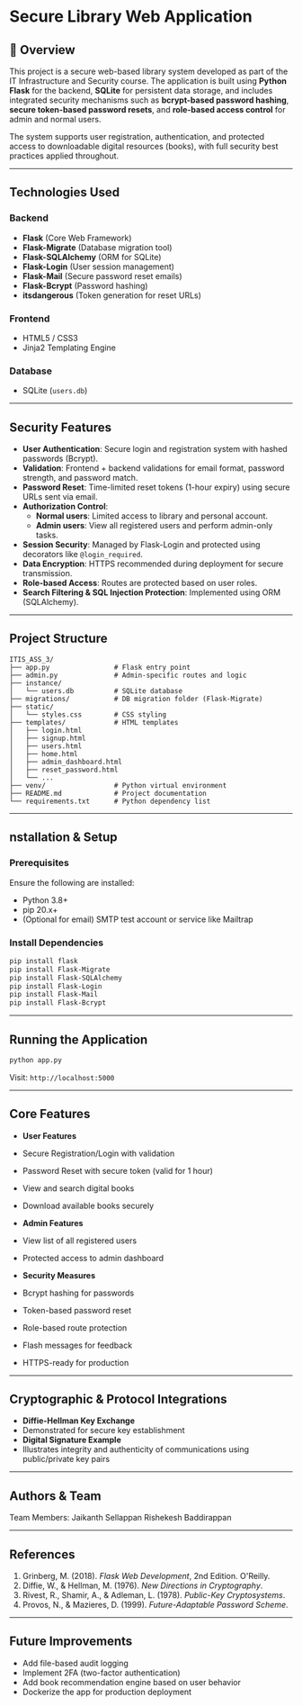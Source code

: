 
# Secure Library Web Application

## 🧭 Overview

This project is a secure web-based library system developed as part of the IT Infrastructure and Security course. The application is built using **Python Flask** for the backend, **SQLite** for persistent data storage, and includes integrated security mechanisms such as **bcrypt-based password hashing**, **secure token-based password resets**, and **role-based access control** for admin and normal users.

The system supports user registration, authentication, and protected access to downloadable digital resources (books), with full security best practices applied throughout.

---

## Technologies Used

### Backend
- **Flask** (Core Web Framework)
- **Flask-Migrate** (Database migration tool)
- **Flask-SQLAlchemy** (ORM for SQLite)
- **Flask-Login** (User session management)
- **Flask-Mail** (Secure password reset emails)
- **Flask-Bcrypt** (Password hashing)
- **itsdangerous** (Token generation for reset URLs)

### Frontend
- HTML5 / CSS3
- Jinja2 Templating Engine

### Database
- SQLite (`users.db`)

---

## Security Features

- **User Authentication**: Secure login and registration system with hashed passwords (Bcrypt).
- **Validation**: Frontend + backend validations for email format, password strength, and password match.
- **Password Reset**: Time-limited reset tokens (1-hour expiry) using secure URLs sent via email.
- **Authorization Control**:
  - **Normal users**: Limited access to library and personal account.
  - **Admin users**: View all registered users and perform admin-only tasks.
- **Session Security**: Managed by Flask-Login and protected using decorators like `@login_required`.
- **Data Encryption**: HTTPS recommended during deployment for secure transmission.
- **Role-based Access**: Routes are protected based on user roles.
- **Search Filtering & SQL Injection Protection**: Implemented using ORM (SQLAlchemy).

---

## Project Structure

```
ITIS_ASS_3/
├── app.py                # Flask entry point
├── admin.py              # Admin-specific routes and logic
├── instance/
│   └── users.db          # SQLite database
├── migrations/           # DB migration folder (Flask-Migrate)
├── static/
│   └── styles.css        # CSS styling
├── templates/            # HTML templates
│   ├── login.html
│   ├── signup.html
│   ├── users.html
│   ├── home.html
│   ├── admin_dashboard.html
│   ├── reset_password.html
│   └── ...
├── venv/                 # Python virtual environment
├── README.md             # Project documentation
└── requirements.txt      # Python dependency list
```

---

## nstallation & Setup

### Prerequisites

Ensure the following are installed:

- Python 3.8+
- pip 20.x+
- (Optional for email) SMTP test account or service like Mailtrap

### Install Dependencies

```bash
pip install flask
pip install Flask-Migrate
pip install Flask-SQLAlchemy
pip install Flask-Login
pip install Flask-Mail
pip install Flask-Bcrypt
```

---

## Running the Application

```bash
python app.py
```

Visit: `http://localhost:5000`

---

## Core Features

-   **User Features**
  - Secure Registration/Login with validation
  - Password Reset with secure token (valid for 1 hour)
  - View and search digital books
  - Download available books securely

-   **Admin Features**
  - View list of all registered users
  - Protected access to admin dashboard

-   **Security Measures**
  - Bcrypt hashing for passwords
  - Token-based password reset
  - Role-based route protection
  - Flash messages for feedback
  - HTTPS-ready for production

---

##   Cryptographic & Protocol Integrations

-  **Diffie-Hellman Key Exchange**
  - Demonstrated for secure key establishment
-  **Digital Signature Example**
  - Illustrates integrity and authenticity of communications using public/private key pairs

---

##   Authors & Team

Team Members:
Jaikanth Sellappan
Rishekesh Baddirappan

---

##   References

1. Grinberg, M. (2018). *Flask Web Development*, 2nd Edition. O'Reilly.
2. Diffie, W., & Hellman, M. (1976). *New Directions in Cryptography*.
3. Rivest, R., Shamir, A., & Adleman, L. (1978). *Public-Key Cryptosystems*.
4. Provos, N., & Mazieres, D. (1999). *Future-Adaptable Password Scheme*.

---

##  Future Improvements

- Add file-based audit logging
- Implement 2FA (two-factor authentication)
- Add book recommendation engine based on user behavior
- Dockerize the app for production deployment
